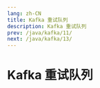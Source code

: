 ```yaml
---
lang: zh-CN
title: Kafka 重试队列
description: Kafka 重试队列
prev: /java/kafka/11/
next: /java/kafka/13/
---
```


# Kafka 重试队列






